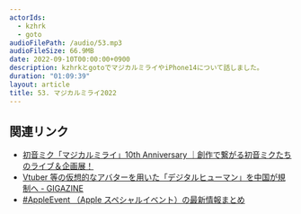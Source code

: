 ```yaml
---
actorIds:
  - kzhrk
  - goto
audioFilePath: /audio/53.mp3
audioFileSize: 66.9MB
date: 2022-09-10T00:00:00+0900
description: kzhrkとgotoでマジカルミライやiPhone14について話しました。
duration: "01:09:39"
layout: article
title: 53. マジカルミライ2022
---
```


<!-- prettier-ignore-start -->

## 関連リンク

- [初音ミク「マジカルミライ」10th Anniversary ｜創作で繋がる初音ミクたちのライブ＆企画展！](https://magicalmirai.com/10th/)
- [Vtuber 等の仮想的なアバターを用いた「デジタルヒューマン」を中国が規制へ - GIGAZINE](https://gigazine.net/news/20220905-digital-humans/)
- [#AppleEvent （Apple スペシャルイベント）の最新情報まとめ](https://iphone-mania.jp/tag/special-event/)
<!-- prettier-ignore-end -->
